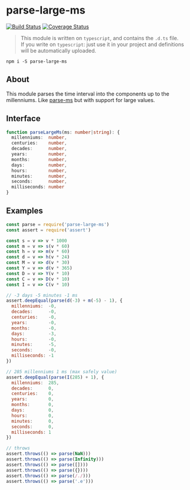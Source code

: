 # parse-large-ms

[![Build Status](https://travis-ci.org/nskazki/parse-large-ms.svg)](https://travis-ci.org/nskazki/parse-large-ms)
[![Coverage Status](https://coveralls.io/repos/github/nskazki/parse-large-ms/badge.svg?branch=master)](https://coveralls.io/github/nskazki/parse-large-ms)

>This module is written on `typescript`, and contains the `.d.ts` file.
><br>If you write on `typescript`: just use it in your project and definitions will be automatically uploaded.

```
npm i -S parse-large-ms
```

## About

This module parses the time interval into the components up to the millenniums.
Like [parse-ms](https://github.com/sindresorhus/parse-ms) but with support for large values.

## Interface

```typescript
function parseLargeMs(ms: number|string): {
  millenniums:  number,
  centuries:    number,
  decades:      number,
  years:        number,
  months:       number,
  days:         number,
  hours:        number,
  minutes:      number,
  seconds:      number,
  milliseconds: number
}
```

## Examples

```js
const parse = require('parse-large-ms')
const assert = require('assert')

const s = v => v * 1000
const m = v => s(v * 60)
const h = v => m(v * 60)
const d = v => h(v * 24)
const M = v => d(v * 30)
const Y = v => d(v * 365)
const D = v => Y(v * 10)
const C = v => D(v * 10)
const I = v => C(v * 10)

// -3 days -5 minutes -1 ms
assert.deepEqual(parse(d(-3) + m(-5) - 1), {
  millenniums:  -0,
  decades:      -0,
  centuries:    -0,
  years:        -0,
  months:       -0,
  days:         -3,
  hours:        -0,
  minutes:      -5,
  seconds:      -0,
  milliseconds: -1
})

// 285 millenniums 1 ms (max safely value)
assert.deepEqual(parse(I(285) + 1), {
  millenniums:  285,
  decades:      0,
  centuries:    0,
  years:        0,
  months:       0,
  days:         0,
  hours:        0,
  minutes:      0,
  seconds:      0,
  milliseconds: 1
})

// throws
assert.throws(() => parse(NaN)))
assert.throws(() => parse(Infinity)))
assert.throws(() => parse([])))
assert.throws(() => parse({})))
assert.throws(() => parse(/./)))
assert.throws(() => parse('.e')))
```
